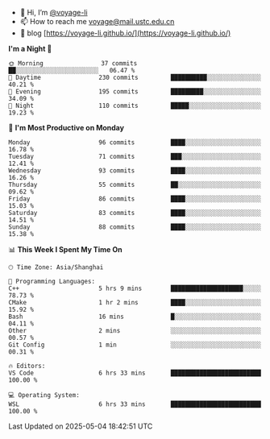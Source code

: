 - 👋 Hi, I’m [@voyage-li](https://github.com/voyage-li/)
- 📫 How to reach me [voyage@mail.ustc.edu.cn](mailto:voyage@mail.ustc.edu.cn)
- 🥤 blog [https://voyage-li.github.io/](https://voyage-li.github.io/)

<!--START_SECTION:waka-->
**I'm a Night 🦉** 

```text
🌞 Morning                37 commits          ██░░░░░░░░░░░░░░░░░░░░░░░   06.47 % 
🌆 Daytime                230 commits         ██████████░░░░░░░░░░░░░░░   40.21 % 
🌃 Evening                195 commits         █████████░░░░░░░░░░░░░░░░   34.09 % 
🌙 Night                  110 commits         █████░░░░░░░░░░░░░░░░░░░░   19.23 % 
```
📅 **I'm Most Productive on Monday** 

```text
Monday                   96 commits          ████░░░░░░░░░░░░░░░░░░░░░   16.78 % 
Tuesday                  71 commits          ███░░░░░░░░░░░░░░░░░░░░░░   12.41 % 
Wednesday                93 commits          ████░░░░░░░░░░░░░░░░░░░░░   16.26 % 
Thursday                 55 commits          ██░░░░░░░░░░░░░░░░░░░░░░░   09.62 % 
Friday                   86 commits          ████░░░░░░░░░░░░░░░░░░░░░   15.03 % 
Saturday                 83 commits          ████░░░░░░░░░░░░░░░░░░░░░   14.51 % 
Sunday                   88 commits          ████░░░░░░░░░░░░░░░░░░░░░   15.38 % 
```


📊 **This Week I Spent My Time On** 

```text
🕑︎ Time Zone: Asia/Shanghai

💬 Programming Languages: 
C++                      5 hrs 9 mins        ████████████████████░░░░░   78.73 % 
CMake                    1 hr 2 mins         ████░░░░░░░░░░░░░░░░░░░░░   15.92 % 
Bash                     16 mins             █░░░░░░░░░░░░░░░░░░░░░░░░   04.11 % 
Other                    2 mins              ░░░░░░░░░░░░░░░░░░░░░░░░░   00.57 % 
Git Config               1 min               ░░░░░░░░░░░░░░░░░░░░░░░░░   00.31 % 

🔥 Editors: 
VS Code                  6 hrs 33 mins       █████████████████████████   100.00 % 

💻 Operating System: 
WSL                      6 hrs 33 mins       █████████████████████████   100.00 % 
```


 Last Updated on 2025-05-04 18:42:51 UTC
<!--END_SECTION:waka-->
